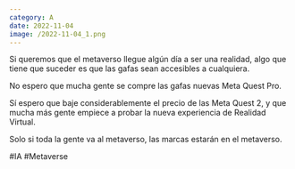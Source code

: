 ```yaml
--- 
category: A 
date: 2022-11-04 
image: /2022-11-04_1.png 
--- 
```


Si queremos que el metaverso llegue algún día a ser una realidad, algo que tiene que suceder es que las gafas sean accesibles a cualquiera. 

No espero que mucha gente se compre las gafas nuevas Meta Quest Pro.

Sí espero que baje considerablemente el precio de las Meta Quest 2, y que mucha más gente empiece a probar la nueva experiencia de Realidad Virtual.

Solo si toda la gente va al metaverso, las marcas estarán en el metaverso. 

#IA #Metaverse
